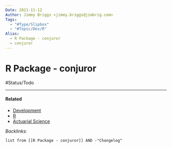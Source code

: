 ```yaml
---
Date: 2021-11-12
Author: Jimmy Briggs <jimmy.briggs@jimbrig.com>
Tags:
  - "#Type/Slipbox"
  - "#Topic/Dev/R"
Alias:
  - R Package - conjuror
  - conjuror
---
```


# R Package - conjuror

\#Status/Todo 

---

#### Related

* [Development](../MOCs/Development.md)
* [R](../MOCs/R.md)
* [Actuarial Science](../MOCs/Actuarial%20Science.md)

*Backlinks:*

````dataview
list from [[R Package - conjuror]] AND -"Changelog"
````
